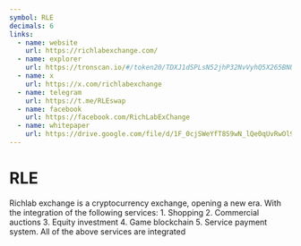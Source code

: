 ```yaml
---
symbol: RLE
decimals: 6
links:
  - name: website
    url: https://richlabexchange.com/
  - name: explorer
    url: https://tronscan.io/#/token20/TDXJ1dSPLsN52jhP32NvVyhQ5X265BNU5c
  - name: x
    url: https://x.com/richlabexchange
  - name: telegram
    url: https://t.me/RLEswap
  - name: facebook
    url: https://facebook.com/RichLabExChange
  - name: whitepaper
    url: https://drive.google.com/file/d/1F_0cjSWeYfT8S9wN_lQe0qUvRwOl9Vwz/view
---
```


# RLE

Richlab exchange is a cryptocurrency exchange, opening a new era. With the integration of the following services: 1. Shopping 2. Commercial auctions 3. Equity investment 4. Game blockchain 5. Service payment system. All of the above services are integrated
